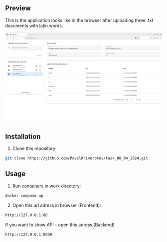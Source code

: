 ## Preview

This is the application looks like in the browser after uploading three .txt documents with latin words.

<picture>
  <img alt="The image of the main application screen with information about the selected document." src="./pictures/application.png">
</picture>


## Installation

1) Clone this repository:

```bash
git clone https://github.com/PavelKrivorotov/task_08_04_2024.git
```

## Usage

1) Run containers in work directory:
  
  ```bash
  docker compose up
  ```

2) Open this url adress in browser (Frontend):

 ```bash
 http://127.0.0.1:80
 ```

If you want to show API - open this adress (Backend)

```bash
http://127.0.0.1:8000
```
